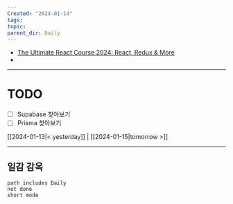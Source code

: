```yaml
---
Created: "2024-01-14"
tags: 
topic: 
parent_dir: Daily
---
```

- [The Ultimate React Course 2024: React, Redux & More](https://kmooc.udemy.com/course/the-ultimate-react-course/)
-

----
# TODO
- [ ] Supabase 찾아보기
- [ ] Prisma 찾아보기
  
[[2024-01-13|< yesterday]] | [[2024-01-15|tomorrow >]]  
  
---  
## 일감 감옥  
```tasks  
path includes Daily  
not done  
short mode  
```